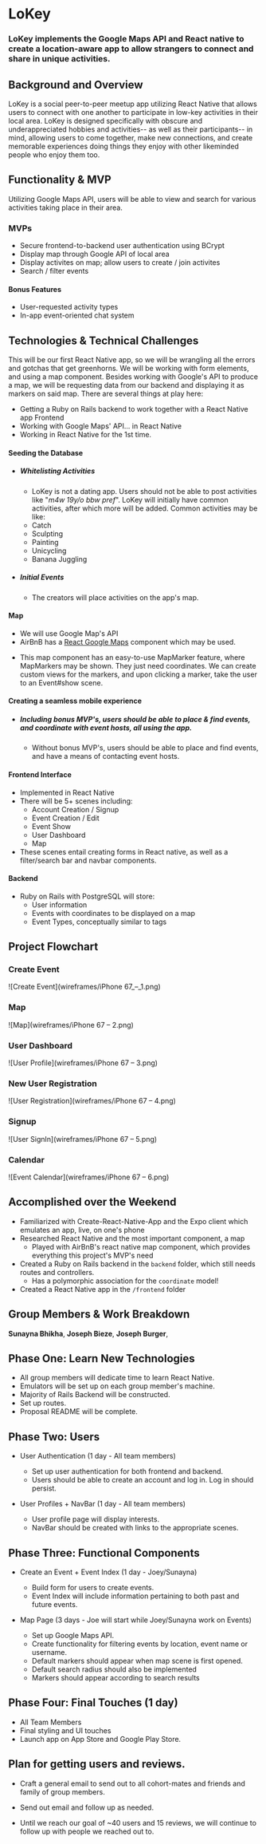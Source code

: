 # LoKey
### LoKey implements the Google Maps API and React native to create a location-aware app to allow strangers to connect and share in unique activities.

## Background and Overview
LoKey is a social peer-to-peer meetup app utilizing React Native that allows users to connect with one another to participate in low-key activities in their local area. LoKey is designed specifically with obscure and underappreciated hobbies and activities-- as well as their participants-- in mind, allowing users to come together, make new connections, and create memorable experiences doing things they enjoy with other likeminded people who enjoy them too.

## Functionality & MVP
Utilizing Google Maps API, users will be able to view and search for various activities taking place in their area.

### MVPs
* Secure frontend-to-backend user authentication using BCrypt
* Display map through Google API of local area
* Display activites on map; allow users to create / join activites
* Search / filter events

#### Bonus Features
 + User-requested activity types
 + In-app event-oriented chat system

## Technologies & Technical Challenges
  This will be our first React Native app, so we will be wrangling all the errors and gotchas that get greenhorns. We will be working with form elements, and using a map component. Besides working with Google's API to produce a map, we will be requesting data from our backend and displaying it as markers on said map. There are several things at play here:

  - Getting a Ruby on Rails backend to work together with a React Native app Frontend
  - Working with Google Maps' API... in React Native
  - Working in React Native for the 1st time.

#### Seeding the Database
  + ##### Whitelisting Activities
    + LoKey is not a dating app. Users should not be able to post activities like "*m4w 19y/o bbw pref*". LoKey will initially have common activities, after which more will be added. Common activities may be like:
     - Catch
     - Sculpting
     - Painting
     - Unicycling
     - Banana Juggling

  + ##### Initial Events
    + The creators will place activities on the app's map.

#### Map
 + We will use Google Map's API
 + AirBnB has a [React Google Maps](https://github.com/airbnb/react-native-maps) component which may be used.
  - This map component has an easy-to-use MapMarker feature, where MapMarkers may be shown. They just need coordinates. We can create custom views for the markers, and upon clicking a marker, take the user to an Event#show scene.

#### Creating a seamless mobile experience
  + ##### _Including bonus MVP's_, users should be able to place & find events, and coordinate with **event hosts**, all using the app.
    + Without bonus MVP's, users should be able to place and find events, and have a means of contacting event hosts.


#### Frontend Interface
  + Implemented in React Native
  + There will be 5+ scenes including:
    - Account Creation / Signup
    - Event Creation / Edit
    - Event Show
    - User Dashboard
    - Map
  + These scenes entail creating forms in React native, as well as a filter/search bar and navbar components.

#### Backend
   + Ruby on Rails with PostgreSQL will store:
     - User information
     - Events with coordinates to be displayed on a map
     - Event Types, conceptually similar to tags

## Project Flowchart

### Create Event
![Create Event](wireframes/iPhone 67_–_1.png)

### Map
![Map](wireframes/iPhone 67 – 2.png)

### User Dashboard
![User Profile](wireframes/iPhone 67 – 3.png)

### New User Registration
![User Registration](wireframes/iPhone 67 – 4.png)

### Signup
![User SignIn](wireframes/iPhone 67 – 5.png)

### Calendar
![Event Calendar](wireframes/iPhone 67 – 6.png)


## Accomplished over the Weekend

+ Familiarized with Create-React-Native-App and the Expo client which emulates an app, live, on one's phone
+ Researched React Native and the most important component, a map
  - Played with AirBnB's react native map component, which provides everything this project's MVP's need
+ Created a Ruby on Rails backend in the ```backend``` folder, which still needs routes and controllers.
  - Has a polymorphic association for the ```coordinate``` model!
+ Created a React Native app in the ```/frontend``` folder

## Group Members & Work Breakdown

**Sunayna Bhikha**,
**Joseph Bieze**,
**Joseph Burger**,

## Phase One: Learn New Technologies

* All group members will dedicate time to learn React Native.
* Emulators will be set up on each group member's machine.
* Majority of Rails Backend will be constructed.
* Set up routes.
* Proposal README will be complete.

## Phase Two: Users

* User Authentication (1 day - All team members)
  + Set up user authentication for both frontend and backend.
  + Users should be able to create an account and log in. Log in should persist.

* User Profiles + NavBar (1 day - All team members)
  + User profile page will display interests.
  + NavBar should be created with links to the appropriate scenes.

## Phase Three: Functional Components

* Create an Event + Event Index (1 day - Joey/Sunayna)
  + Build form for users to create events.
  + Event Index will include information pertaining to both past and future events.

* Map Page (3 days - Joe will start while Joey/Sunayna work on Events)
  + Set up Google Maps API.
  + Create functionality for filtering events by location, event name or username.
  + Default markers should appear when map scene is first opened.
  + Default search radius should also be implemented
  + Markers should appear according to search results

## Phase Four: Final Touches (1 day)
* All Team Members
* Final styling and UI touches
* Launch app on App Store and Google Play Store.

## Plan for getting users and reviews.

* Craft a general email to send out to all cohort-mates and friends and family of group members.

* Send out email and follow up as needed.

* Until we reach our goal of ~40 users and 15 reviews, we will continue to follow up with people we reached out to.
